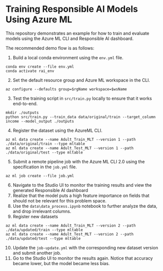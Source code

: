 # Training Responsible AI Models Using Azure ML

This repository demonstrates an example for how to train and evaluate models using the Azure ML CLI and Responsible AI dashboard.

The recommended demo flow is as follows:

1. Build a local conda environment using the `env.yml` file.
```
conda env create --file env.yml
conda activate rai_env
```
2. Set the default resource group and Azure ML workspace in the CLI.
```
az configure --defaults group=$rgName workspace=$wsName
```
3. Test the training script in `src/train.py` locally to ensure that it works end-to-end.
```
mkdir ./outputs
python src/train.py --train_data data/original/train --target_column income --model_output ./outputs
```
4. Register the dataset using the AzureML CLI.
```
az ml data create --name Adult_Train_MLT --version 1 --path ./data/original/train --type mltable 
az ml data create --name Adult_Test_MLT --version 1 --path ./data/original/test --type mltable 
```
5. Submit a remote pipeline job with the Azure ML CLI 2.0 using the specification in the `job.yml` file.
```
az ml job create --file job.yml
```
6. Navigate to the Studio UI to monitor the training results and view the generated Responsible AI dashboard
7. Realize that the model puts a high feature importance on fields that should not be relevant for this problem space.
8. Use the `data\data_process.ipynb` notebook to further analyze the data, and drop irrelevant columns.
9. Register new datasets
```
az ml data create --name Adult_Train_MLT --version 2 --path ./data/updated/train --type mltable 
az ml data create --name Adult_Test_MLT --version 2 --path ./data/updated/test --type mltable 
```
10. Update the `job-update.yml` with the corresponding new dataset version and submit another job.
11. Go to the Studio UI to monitor the results again. Notice that accuracy became lower, but the model became less bias.